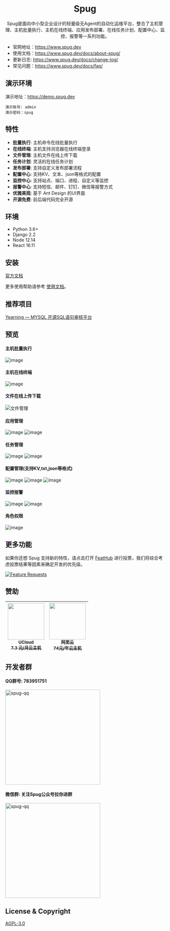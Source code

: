 <h1 align="center">Spug</h1>

<div align="center">

Spug是面向中小型企业设计的轻量级无Agent的自动化运维平台，整合了主机管理、主机批量执行、主机在线终端、应用发布部署、在线任务计划、配置中心、监控、报警等一系列功能。

</div>

- 官网地址：https://www.spug.dev
- 使用文档：https://www.spug.dev/docs/about-spug/
- 更新日志: https://www.spug.dev/docs/change-log/
- 常见问题：https://www.spug.dev/docs/faq/

## 演示环境

演示地址：https://demo.spug.dev
```
演示账号: admin 
演示密码：spug
```


## 特性

- **批量执行**: 主机命令在线批量执行
- **在线终端**: 主机支持浏览器在线终端登录
- **文件管理**: 主机文件在线上传下载
- **任务计划**: 灵活的在线任务计划
- **发布部署**: 支持自定义发布部署流程
- **配置中心**: 支持KV、文本、json等格式的配置
- **监控中心**: 支持站点、端口、进程、自定义等监控
- **报警中心**: 支持短信、邮件、钉钉、微信等报警方式
- **优雅美观**: 基于 Ant Design 的UI界面
- **开源免费**: 前后端代码完全开源


## 环境

* Python 3.6+
* Django 2.2
* Node 12.14
* React 16.11

## 安装

[官方文档](https://spug.dev/docs/install/)

更多使用帮助请参考 [使用文档](https://www.spug.dev/docs/host-manage/)。

## 推荐项目
[Yearning — MYSQL 开源SQL语句审核平台](https://github.com/cookieY/Yearning)


## 预览

#### 主机批量执行
![image](http://image.qbangmang.com/host-exec-2.0.png
)

#### 主机在线终端
![image](http://image.qbangmang.com/host-console-2.0.png)

#### 文件在线上传下载
![文件管理](http://image.qbangmang.com/spug-host-file.png)

#### 应用管理
![image](http://image.qbangmang.com/app-2.0.png)
![image](http://image.qbangmang.com/app-apply-2.0.png)

#### 任务管理
![image](http://image.qbangmang.com/task-2.0.png)
![image](http://image.qbangmang.com/task-detail-2.0.png)
#### 配置管理(支持KV,txt,json等格式)
![image](http://image.qbangmang.com/service-conf-2.0.png)
![image](http://image.qbangmang.com/service-conf-json-2.0.png)
![image](http://image.qbangmang.com/conf-history-2.0.png)

#### 监控报警
![image](http://image.qbangmang.com/monitor-alarm-2.0.png)
![image](http://image.qbangmang.com/monitor-add-2.0.png)

#### 角色权限
![image](http://image.qbangmang.com/role-2.0.png)

## 更多功能
如果你还想 Spug 支持新的特性，请点击打开 [FeatHub](https://feathub.com/openspug/spug) 进行投票，我们将综合考虑投票结果等因素来确定开发的优先级。

[![Feature Requests](https://feathub.com/openspug/spug?format=svg)](https://feathub.com/openspug/spug)


## 赞助

<table>
  <thead>
    <tr>
      <th align="center" style="width: 115px;">
        <a href="https://www.ucloud.cn/site/active/1111.html?invitation_code=C1xD0E5678FBA77">
          <img src="http://image.qbangmang.com/ucloud.png" width="115px"><br>
          <sub>UCloud</sub><br>
          <sub>7.3 元/月云主机</sub>
        </a>
      </th>
        <th align="center" style="width: 115px;">
        <a href="https://www.aliyun.com/minisite/goods?userCode=8vdj3myc">
          <img src="http://image.qbangmang.com/ecs_223.jpg" width="115px"><br>
          <sub>阿里云</sub><br>
          <sub>74元/年云主机</sub>
        </a>
      </th>
    </tr>
  </thead>
</table>

## 开发者群
#### QQ群号: 783951751
<div >
   <img src="http://image.qbangmang.com/spug.png" width = "300" height = "300" alt="spug-qq" align=center />
<div>

#### 微信群: 关注Spug公众号拉你进群
<div >
   <img src="http://image.qbangmang.com/spug-weixin.jpeg" width = "300" height = "300" alt="spug-qq" align=center />
<div>
  
## License & Copyright
[AGPL-3.0](https://opensource.org/licenses/AGPL-3.0)
